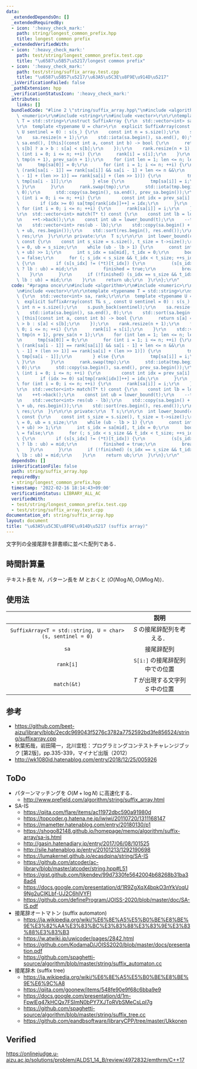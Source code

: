 ```yaml
---
data:
  _extendedDependsOn: []
  _extendedRequiredBy:
  - icon: ':heavy_check_mark:'
    path: string/longest_common_prefix.hpp
    title: longest common prefix
  _extendedVerifiedWith:
  - icon: ':heavy_check_mark:'
    path: test/string/longest_common_prefix.test.cpp
    title: "\u6587\u5B57\u5217/longest common prefix"
  - icon: ':heavy_check_mark:'
    path: test/string/suffix_array.test.cpp
    title: "\u6587\u5B57\u5217/\u63A5\u5C3E\u8F9E\u914D\u5217"
  _isVerificationFailed: false
  _pathExtension: hpp
  _verificationStatusIcon: ':heavy_check_mark:'
  attributes:
    links: []
  bundledCode: "#line 2 \"string/suffix_array.hpp\"\n#include <algorithm>\r\n#include\
    \ <numeric>\r\n#include <string>\r\n#include <vector>\r\n\r\ntemplate <typename\
    \ T = std::string>\r\nstruct SuffixArray {\r\n  std::vector<int> sa, rank;\r\n\
    \r\n  template <typename U = char>\r\n  explicit SuffixArray(const T& s_, const\
    \ U sentinel = 0) : s(s_) {\r\n    const int n = s.size();\r\n    s.push_back(sentinel);\r\
    \n    sa.resize(n + 1);\r\n    std::iota(sa.begin(), sa.end(), 0);\r\n    std::sort(sa.begin(),\
    \ sa.end(), [this](const int a, const int b) -> bool {\r\n      return s[a] ==\
    \ s[b] ? a > b : s[a] < s[b];\r\n    });\r\n    rank.resize(n + 1);\r\n    for\
    \ (int i = 0; i <= n; ++i) {\r\n      rank[i] = s[i];\r\n    }\r\n    std::vector<int>\
    \ tmp(n + 1), prev_sa(n + 1);\r\n    for (int len = 1; len <= n; len <<= 1) {\r\
    \n      tmp[sa[0]] = 0;\r\n      for (int i = 1; i <= n; ++i) {\r\n        if\
    \ (rank[sa[i - 1]] == rank[sa[i]] && sa[i - 1] + len <= n &&\r\n            rank[sa[i\
    \ - 1] + (len >> 1)] == rank[sa[i] + (len >> 1)]) {\r\n          tmp[sa[i]] =\
    \ tmp[sa[i - 1]];\r\n        } else {\r\n          tmp[sa[i]] = i;\r\n       \
    \ }\r\n      }\r\n      rank.swap(tmp);\r\n      std::iota(tmp.begin(), tmp.end(),\
    \ 0);\r\n      std::copy(sa.begin(), sa.end(), prev_sa.begin());\r\n      for\
    \ (int i = 0; i <= n; ++i) {\r\n        const int idx = prev_sa[i] - len;\r\n\
    \        if (idx >= 0) sa[tmp[rank[idx]]++] = idx;\r\n      }\r\n    }\r\n   \
    \ for (int i = 0; i <= n; ++i) {\r\n      rank[sa[i]] = i;\r\n    }\r\n  }\r\n\
    \r\n  std::vector<int> match(T* t) const {\r\n    const int lb = lower_bound(t);\r\
    \n    ++t->back();\r\n    const int ub = lower_bound(t);\r\n    --t->back();\r\
    \n    std::vector<int> res(ub - lb);\r\n    std::copy(sa.begin() + lb, sa.begin()\
    \ + ub, res.begin());\r\n    std::sort(res.begin(), res.end());\r\n    return\
    \ res;\r\n  }\r\n\r\n private:\r\n  T s;\r\n\r\n  int lower_bound(const T* t)\
    \ const {\r\n    const int s_size = s.size(), t_size = t->size();\r\n    int lb\
    \ = 0, ub = s_size;\r\n    while (ub - lb > 1) {\r\n      const int mid = (lb\
    \ + ub) >> 1;\r\n      int s_idx = sa[mid], t_idx = 0;\r\n      bool finished\
    \ = false;\r\n      for (; s_idx < s_size && t_idx < t_size; ++s_idx, ++t_idx)\
    \ {\r\n        if (s[s_idx] != (*t)[t_idx]) {\r\n          (s[s_idx] < (*t)[t_idx]\
    \ ? lb : ub) = mid;\r\n          finished = true;\r\n          break;\r\n    \
    \    }\r\n      }\r\n      if (!finished) (s_idx == s_size && t_idx < t_size ?\
    \ lb : ub) = mid;\r\n    }\r\n    return ub;\r\n  }\r\n};\r\n"
  code: "#pragma once\r\n#include <algorithm>\r\n#include <numeric>\r\n#include <string>\r\
    \n#include <vector>\r\n\r\ntemplate <typename T = std::string>\r\nstruct SuffixArray\
    \ {\r\n  std::vector<int> sa, rank;\r\n\r\n  template <typename U = char>\r\n\
    \  explicit SuffixArray(const T& s_, const U sentinel = 0) : s(s_) {\r\n    const\
    \ int n = s.size();\r\n    s.push_back(sentinel);\r\n    sa.resize(n + 1);\r\n\
    \    std::iota(sa.begin(), sa.end(), 0);\r\n    std::sort(sa.begin(), sa.end(),\
    \ [this](const int a, const int b) -> bool {\r\n      return s[a] == s[b] ? a\
    \ > b : s[a] < s[b];\r\n    });\r\n    rank.resize(n + 1);\r\n    for (int i =\
    \ 0; i <= n; ++i) {\r\n      rank[i] = s[i];\r\n    }\r\n    std::vector<int>\
    \ tmp(n + 1), prev_sa(n + 1);\r\n    for (int len = 1; len <= n; len <<= 1) {\r\
    \n      tmp[sa[0]] = 0;\r\n      for (int i = 1; i <= n; ++i) {\r\n        if\
    \ (rank[sa[i - 1]] == rank[sa[i]] && sa[i - 1] + len <= n &&\r\n            rank[sa[i\
    \ - 1] + (len >> 1)] == rank[sa[i] + (len >> 1)]) {\r\n          tmp[sa[i]] =\
    \ tmp[sa[i - 1]];\r\n        } else {\r\n          tmp[sa[i]] = i;\r\n       \
    \ }\r\n      }\r\n      rank.swap(tmp);\r\n      std::iota(tmp.begin(), tmp.end(),\
    \ 0);\r\n      std::copy(sa.begin(), sa.end(), prev_sa.begin());\r\n      for\
    \ (int i = 0; i <= n; ++i) {\r\n        const int idx = prev_sa[i] - len;\r\n\
    \        if (idx >= 0) sa[tmp[rank[idx]]++] = idx;\r\n      }\r\n    }\r\n   \
    \ for (int i = 0; i <= n; ++i) {\r\n      rank[sa[i]] = i;\r\n    }\r\n  }\r\n\
    \r\n  std::vector<int> match(T* t) const {\r\n    const int lb = lower_bound(t);\r\
    \n    ++t->back();\r\n    const int ub = lower_bound(t);\r\n    --t->back();\r\
    \n    std::vector<int> res(ub - lb);\r\n    std::copy(sa.begin() + lb, sa.begin()\
    \ + ub, res.begin());\r\n    std::sort(res.begin(), res.end());\r\n    return\
    \ res;\r\n  }\r\n\r\n private:\r\n  T s;\r\n\r\n  int lower_bound(const T* t)\
    \ const {\r\n    const int s_size = s.size(), t_size = t->size();\r\n    int lb\
    \ = 0, ub = s_size;\r\n    while (ub - lb > 1) {\r\n      const int mid = (lb\
    \ + ub) >> 1;\r\n      int s_idx = sa[mid], t_idx = 0;\r\n      bool finished\
    \ = false;\r\n      for (; s_idx < s_size && t_idx < t_size; ++s_idx, ++t_idx)\
    \ {\r\n        if (s[s_idx] != (*t)[t_idx]) {\r\n          (s[s_idx] < (*t)[t_idx]\
    \ ? lb : ub) = mid;\r\n          finished = true;\r\n          break;\r\n    \
    \    }\r\n      }\r\n      if (!finished) (s_idx == s_size && t_idx < t_size ?\
    \ lb : ub) = mid;\r\n    }\r\n    return ub;\r\n  }\r\n};\r\n"
  dependsOn: []
  isVerificationFile: false
  path: string/suffix_array.hpp
  requiredBy:
  - string/longest_common_prefix.hpp
  timestamp: '2022-02-16 18:14:43+09:00'
  verificationStatus: LIBRARY_ALL_AC
  verifiedWith:
  - test/string/longest_common_prefix.test.cpp
  - test/string/suffix_array.test.cpp
documentation_of: string/suffix_array.hpp
layout: document
title: "\u63A5\u5C3E\u8F9E\u914D\u5217 (suffix array)"
---
```


文字列の全接尾辞を辞書順に並べた配列である．


## 時間計算量

テキスト長を $N$，パターン長を $M$ とおくと $\langle O(N\log{N}), O(M\log{N}) \rangle$．


## 使用法

||説明|
|:--:|:--:|
|`SuffixArray<T = std::string, U = char>(s, sentinel = 0)`|$S$ の接尾辞配列を考える．|
|`sa`|接尾辞配列|
|`rank[i]`|`S[i:]` の接尾辞配列中での位置|
|`match(&t)`|$T$ が出現する文字列 $S$ 中の位置|


## 参考

- https://github.com/beet-aizu/library/blob/2ecdc969043f5276c3782a7752592bd3fe856524/string/suffixarray.cpp
- 秋葉拓哉，岩田陽一，北川宜稔：プログラミングコンテストチャレンジブック \[第2版\]，pp.335-339，マイナビ出版（2012）
- http://wk1080id.hatenablog.com/entry/2018/12/25/005926


## ToDo

- パターンマッチングを $O(M + \log{N})$ に高速化する．
  - http://www.prefield.com/algorithm/string/suffix_array.html
- SA-IS
  - https://qiita.com/flare/items/ac11972dbc590a91980d
  - https://topcoder.g.hatena.ne.jp/iwiwi/20110720/1311168147
  - https://mametter.hatenablog.com/entry/20180130/p1
  - https://shogo82148.github.io/homepage/memo/algorithm/suffix-array/sa-is.html
  - http://gasin.hatenadiary.jp/entry/2017/06/08/101525
  - http://sile.hatenablog.jp/entry/20101213/1292190698
  - https://lumakernel.github.io/ecasdqina/string/SA-IS
  - https://github.com/atcoder/ac-library/blob/master/atcoder/string.hpp#L51
  - https://gist.github.com/tjkendev/99d7330fe5642004b68268b31ba38ad4
  - https://docs.google.com/presentation/d/1R9ZgXqX4bpkO3nYkVoqU9Ng2uCIKLbf-UJ2C6hlVYFI
  - https://github.com/defineProgram/JOISS-2020/blob/master/doc/SA-IS.pdf
- 接尾辞オートマトン (suffix automaton)
  - https://ja.wikipedia.org/wiki/%E6%8E%A5%E5%B0%BE%E8%BE%9E%E3%82%AA%E3%83%BC%E3%83%88%E3%83%9E%E3%83%88%E3%83%B3
  - https://w.atwiki.jp/uwicoder/pages/2842.html
  - https://github.com/KodamaD/JOISS2020/blob/master/docs/presentation.pdf
  - https://github.com/spaghetti-source/algorithm/blob/master/string/suffix_automaton.cc
- 接尾辞木 (suffix tree)
  - https://ja.wikipedia.org/wiki/%E6%8E%A5%E5%B0%BE%E8%BE%9E%E6%9C%A8
  - https://qiita.com/goonew/items/548fe90e9f68c6bba9e9
  - https://docs.google.com/presentation/d/1m-FpwlEg47kHCQx7FSImN0bPY7XJToRVbSMeCsLpI7g
  - https://github.com/spaghetti-source/algorithm/blob/master/string/suffix_tree.cc
  - https://github.com/eandbsoftware/libraryCPP/tree/master/Ukkonen


## Verified

https://onlinejudge.u-aizu.ac.jp/solutions/problem/ALDS1_14_B/review/4972832/emthrm/C++17

